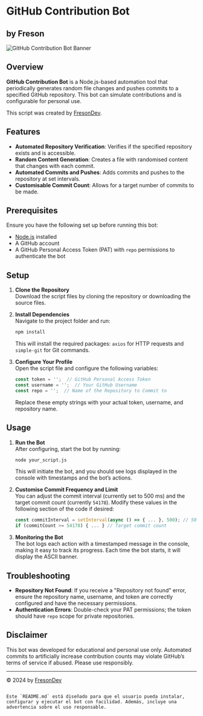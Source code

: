 # GitHub Contribution Bot
## by Freson

![GitHub Contribution Bot Banner]([https://raw.githubusercontent.com/FresonDev/cdnPublic/refs/heads/main/banner_contribot](https://github.com/FresonDev/cdnPublic/blob/main/contribot.png?raw=true))

## Overview
**GitHub Contribution Bot** is a Node.js-based automation tool that periodically generates random file changes and pushes commits to a specified GitHub repository. This bot can simulate contributions and is configurable for personal use.

This script was created by [FresonDev](https://github.com/FresonDev).

## Features
- **Automated Repository Verification**: Verifies if the specified repository exists and is accessible.
- **Random Content Generation**: Creates a file with randomised content that changes with each commit.
- **Automated Commits and Pushes**: Adds commits and pushes to the repository at set intervals.
- **Customisable Commit Count**: Allows for a target number of commits to be made.

## Prerequisites

Ensure you have the following set up before running this bot:
- [Node.js](https://nodejs.org) installed
- A GitHub account
- A GitHub Personal Access Token (PAT) with `repo` permissions to authenticate the bot

## Setup

1. **Clone the Repository**  
   Download the script files by cloning the repository or downloading the source files.

2. **Install Dependencies**  
   Navigate to the project folder and run:
   ```bash
   npm install
   ```
   This will install the required packages: `axios` for HTTP requests and `simple-git` for Git commands.

3. **Configure Your Profile**  
   Open the script file and configure the following variables:
   ```javascript
   const token = '';  // GitHub Personal Access Token
   const username = '';  // Your GitHub Username
   const repo = '';  // Name of the Repository to Commit to
   ```
   Replace these empty strings with your actual token, username, and repository name.

## Usage

1. **Run the Bot**  
   After configuring, start the bot by running:
   ```bash
   node your_script.js
   ```
   This will initiate the bot, and you should see logs displayed in the console with timestamps and the bot’s actions.

2. **Customise Commit Frequency and Limit**  
   You can adjust the commit interval (currently set to 500 ms) and the target commit count (currently `54178`). Modify these values in the following section of the code if desired:
   ```javascript
   const commitInterval = setInterval(async () => { ... }, 500); // 500 ms interval
   if (commitCount >= 54178) { ... } // Target commit count
   ```

3. **Monitoring the Bot**  
   The bot logs each action with a timestamped message in the console, making it easy to track its progress. Each time the bot starts, it will display the ASCII banner.

## Troubleshooting

- **Repository Not Found**: If you receive a "Repository not found" error, ensure the repository name, username, and token are correctly configured and have the necessary permissions.
- **Authentication Errors**: Double-check your PAT permissions; the token should have `repo` scope for private repositories.

## Disclaimer

This bot was developed for educational and personal use only. Automated commits to artificially increase contribution counts may violate GitHub’s terms of service if abused. Please use responsibly.

---

© 2024 by [FresonDev](https://github.com/FresonDev)
```

Este `README.md` está diseñado para que el usuario pueda instalar, configurar y ejecutar el bot con facilidad. Además, incluye una advertencia sobre el uso responsable.
